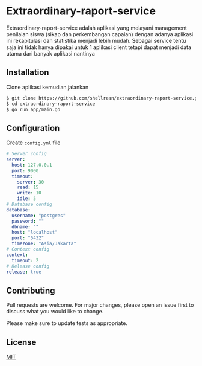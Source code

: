 # Extraordinary-raport-service

Extraordinary-raport-service adalah aplikasi yang melayani management penilaian siswa (sikap dan perkembangan capaian) dengan adanya aplikasi ini rekapitulasi dan statistika menjadi lebih mudah. Sebagai service tentu saja ini tidak hanya dipakai untuk 1 aplikasi client tetapi dapat menjadi data utama dari banyak aplikasi nantinya

## Installation
Clone aplikasi kemudian jalankan
``` bash
$ git clone https://github.com/shellrean/extraordinary-raport-service.git
$ cd extraordinary-raport-service 
$ go run app/main.go
```

## Configuration
Create ``config.yml`` file
``` yaml
# Server config
server:
  host: 127.0.0.1
  port: 9000
  timeout:
    server: 30
    read: 15
    write: 10
    idle: 5
# Database config
database:
  username: "postgres"
  password: ""
  dbname: ""
  host: "localhost"
  port: "5432"
  timezone: "Asia/Jakarta"
# Context config
context:
  timeout: 2
# Release config
release: true
```

## Contributing
Pull requests are welcome. For major changes, please open an issue first to discuss what you would like to change.

Please make sure to update tests as appropriate.

## License
[MIT](https://choosealicense.com/licenses/mit/)